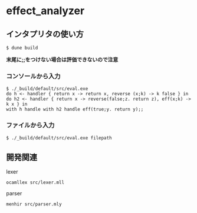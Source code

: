 # effect_analyzer

## インタプリタの使い方
```
$ dune build
```
**末尾に;;をつけない場合は評価できないので注意**

### コンソールから入力
```
$ ./_build/default/src/eval.exe
do h <- handler { return x -> return x, reverse (x;k) -> k false } in 
do h2 <- handler { return x -> reverse(false;z. return z), eff(x;k) -> k x } in
with h handle with h2 handle eff(true;y. return y);;
```

### ファイルから入力
```
$ ./_build/default/src/eval.exe filepath
```

## 開発関連
lexer
```
ocamllex src/lexer.mll
```

parser 
```
menhir src/parser.mly
```